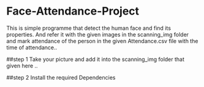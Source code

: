 # Face-Attendance-Project
This is simple programme that detect the human face and find its properties. 
And refer it with the given images in the scanning_img folder and mark attendance of the person in the given Attendance.csv file with the time of attendance..

##step 1
Take your picture and add it into the scanning_img folder that given here ..

##step 2 
Install the required Dependencies 


